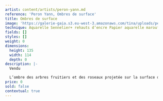 ```yaml
---
artist: content/artists/peron-yann.md
reference: 'Peron Yann, Ombres de surface'
title: Ombres de surface
image: 'https://galerie-gaia.s3.eu-west-3.amazonaws.com/tina/uploads/peron-yann/galerie gaia - yann peron-P22-31 ENTIER- 2.jpg'
technique: Aquarelle Sennelier+ rehauts d’encre Papier aquarelle marouflé sur bois
fields: []
styles: []
weight: 0
dimensions:
  height: 135
  width: 114
  depth: 0
description: |-
  Vendu

  L’ombre des arbres fruitiers et des roseaux projetée sur la surface de l’Erdre, confère à la réflexion sur la Nature. Les mouvements incessants que prodigue le vent dans les feuilles créent une superposition de leurs silhouettes noires- marrons sur les gris- bleus du ciel reflété à la surface de l’eau. L’acte de peindre ces éléments conjugue patience et méditation. Je m’emplis de ces taches et de ces traits au bout de mes pinceaux comme une respiration lente et contemplative. 
price: 0
sold: false
contextual: true
---
```



